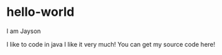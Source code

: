 # hello-world
I am Jayson

I like to code in java I like it very much!
You can get my source code here!

